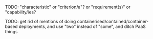 TODO: "characteristic" or "criterion/a"? or "requirement(s)" or "capability/ies?

TODO: get rid of mentions of doing containerised/contained/container-based deployments, and use "two" instead of "some", and ditch PaaS things
